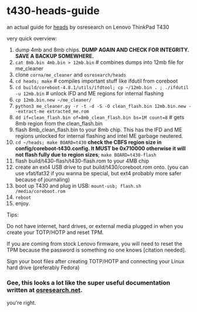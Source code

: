 # t430-heads-guide
an actual guide for [heads](https://github.com/osresearch/heads) by osresearch on Lenovo ThinkPad T430

very quick overview:

1. dump 4mb and 8mb chips. **DUMP AGAIN AND CHECK FOR INTEGRITY. SAVE A BACKUP SOMEWHERE.**
2. `cat 8mb.bin 4mb.bin > 12mb.bin` # combines dumps into 12mb file for me_cleaner
3. clone `corna/me_cleaner` and `osresearch/heads`
4. `cd heads; make` # compiles important stuff like ifdutil from coreboot
5. `cd build/coreboot-4.8.1/utils/ifdtool; cp ~/12mb.bin . ; ./ifdutil -u 12mb.bin` # unlock IFD and ME regions for internal flashing
6. `cp 12mb.bin.new ~/me_cleaner/`
7. `python3 me_cleaner.py -r -t -d -S -O clean_flash.bin 12mb.bin.new --extract-me extracted_me.rom`
8. `dd if=clean_flash.bin of=8mb_clean_flash.bin bs=1M count=8` # gets 8mb region from the clean_flash.bin
9. flash 8mb_clean_flash.bin to your 8mb chip. This has the IFD and ME regions unlocked for internal flashing and intel ME garbage neutered.
10. `cd ~/heads; make BOARD=t430` **check the CBFS region size in config/coreboot-t430.config. It MUST be 0x710000 otherwise it will not flash fully due to region sizes**; `make BOARD=t430-flash`
11. flash build/t430-flash/t430-flash.rom to your 4MB chip
12. create an ext4 USB drive to put build/t430/coreboot.rom onto. (you can use vfat/fat32 if you wanna be special, but ext4 probably more safer because of journaling)
13. boot up T430 and plug in USB: `mount-usb; flash.sh /media/coreboot.rom`
14. `reboot`
15. enjoy. 

Tips:

Do not have internet, hard drives, or external media plugged in when you create your TOTP/HOTP and reset TPM.

If you are coming from stock Lenovo firmware, you will need to reset the TPM because the password is something no one knows [citation needed].

Sign your boot files after creating TOTP/HOTP and connecting your Linux hard drive (preferably Fedora)


### Gee, this looks a lot like the super useful documentation written at [osresearch.net](http://osresearch.net).
you're right.
